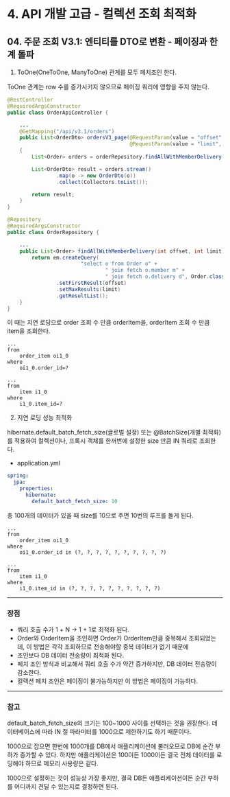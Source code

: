 # 4. API 개발 고급 - 컬렉션 조회 최적화
## 04. 주문 조회 V3.1: 엔티티를 DTO로 변환 - 페이징과 한계 돌파
1. ToOne(OneToOne, ManyToOne) 관계를 모두 페치조인 한다.

ToOne 관계는 row 수를 증가시키지 않으므로 페이징 쿼리에 영향을 주지 않는다.

```java
@RestController
@RequiredArgsConstructor
public class OrderApiController {

    ...
    @GetMapping("/api/v3.1/orders")
    public List<OrderDto> ordersV3_page(@RequestParam(value = "offset", defaultValue = "0") int offset,
                                        @RequestParam(value = "limit", defaultValue = "100") int limit)
    {
        List<Order> orders = orderRepository.findAllWithMemberDelivery(offset, limit);

        List<OrderDto> result = orders.stream()
                .map(o -> new OrderDto(o))
                .collect(Collectors.toList());

        return result;
    }
}
```
```java
@Repository
@RequiredArgsConstructor
public class OrderRepository {

    ...
    public List<Order> findAllWithMemberDelivery(int offset, int limit) {
        return em.createQuery(
                        "select o from Order o" +
                                " join fetch o.member m" +
                                " join fetch o.delivery d", Order.class)
                .setFirstResult(offset)
                .setMaxResults(limit)
                .getResultList();
    }
}
```

이 때는 지연 로딩으로 order 조회 수 만큼 orderItem을, orderItem 조회 수 만큼 item을 조회한다.
```
...
from
    order_item oi1_0 
where
    oi1_0.order_id=?
```
```
...
from
    item i1_0 
where
    i1_0.item_id=?
```

2. 지연 로딩 성능 최적화

hibernate.default_batch_fetch_size(글로벌 설정) 또는 @BatchSize(개별 최적화)를 적용하여 
컬렉션이나, 프록시 객체를 한꺼번에 설정한 size 만큼 IN 쿼리로 조회한다.

- application.yml
```yml
spring:
  jpa:
    properties:
      hibernate:
        default_batch_fetch_size: 10
```
총 100개의 데이터가 있을 때 size를 10으로 주면 10번의 루프를 돌게 된다.
```
...
from
    order_item oi1_0 
where
    oi1_0.order_id in (?, ?, ?, ?, ?, ?, ?, ?, ?, ?)
```
```
...
from
    item i1_0 
where
    i1_0.item_id in (?, ?, ?, ?, ?, ?, ?, ?, ?, ?)
```

***
### 장점
- 쿼리 호출 수가 1 + N → 1 + 1로 최적화 된다.
- Order와 OrderItem을 조인하면 Order가 OrderItem만큼 중복해서 조회되었는데, 이 방법은 각각 조회하므로 전송해야할 중복 데이터가 없기 때문에
- 조인보다 DB 데이터 전송량이 최적화 된다.
- 페치 조인 방식과 비교해서 쿼리 호출 수가 약간 증가하지만, DB 데이터 전송량이 감소한다.
- 컬렉션 페치 조인은 페이징이 불가능하지만 이 방법은 페이징이 가능하다.

***
### 참고
default_batch_fetch_size의 크기는 100~1000 사이를 선택하는 것을 권장한다.
데이터베이스에 따라 IN 절 파라미터를 1000으로 제한하기도 하기 때문이다.

1000으로 잡으면 한번에 1000개를 DB에서 애플리케이션에 불러오므로 DB에 순간 부하가 증가할 수 있다.
하지만 애플리케이션은 100이든 1000이든 결국 전체 데이터를 로딩해야 하므로 메모리 사용량은 같다.

1000으로 설정하는 것이 성능상 가장 좋지만, 결국 DB든 애플리케이션이든 순간 부하를 어디까지 견딜 수 있는지로 결정하면 된다.

